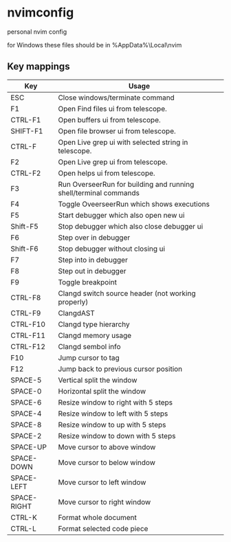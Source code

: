# nvimconfig
personal nvim config

for Windows these files should be in %AppData%\Local\nvim

## Key mappings

| Key         | Usage |
|-----        |-------|
| ESC         | Close windows/terminate command | 
| F1          | Open Find files ui from telescope. | 
| CTRL-F1     | Open buffers ui from telescope. | 
| SHIFT-F1    | Open file browser ui from telescope. | 
| CTRL-F      | Open Live grep ui with selected string in telescope. | 
| F2          | Open Live grep ui from telescope. | 
| CTRL-F2     | Open helps ui from telescope. | 
| F3          | Run OverseerRun for building and running shell/terminal commands |
| F4          | Toggle OveerseerRun which shows executions |
| F5          | Start debugger which also open new ui |
| Shift-F5    | Stop debugger which also close debugger ui |
| F6          | Step over in debugger |
| Shift-F6    | Stop debugger without closing ui |
| F7          | Step into in debugger |
| F8          | Step out in debugger |
| F9          | Toggle breakpoint |
| CTRL-F8     | Clangd switch source header (not working properly) |
| CTRL-F9     | ClangdAST |
| CTRL-F10    | Clangd type hierarchy |
| CTRL-F11    | Clangd memory usage |
| CTRL-F12    | Clangd sembol info |
| F10         | Jump cursor to tag |
| F12         | Jump back to previous cursor position |
| SPACE-5     | Vertical split the window |
| SPACE-0     | Horizontal split the window |
| SPACE-6     | Resize window to right with 5 steps |
| SPACE-4     | Resize window to left with 5 steps |
| SPACE-8     | Resize window to up with 5 steps |
| SPACE-2     | Resize window to down with 5 steps |
| SPACE-UP    | Move cursor to above window |
| SPACE-DOWN  | Move cursor to below window |
| SPACE-LEFT  | Move cursor to left window |
| SPACE-RIGHT | Move cursor to right window |
| CTRL-K      | Format whole document |
| CTRL-L      | Format selected code piece |